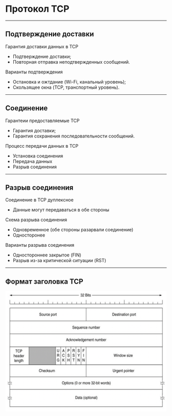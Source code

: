 # Протокол TCP

---

## Подтверждение доставки

Гарантия доставки данных в TCP

- Подтверждение доставки;
- Повторная отправка неподтвержденных сообщений.

Варианты подтверждения

- Остановка и ожтдание (Wi-Fi, канальный уровень);
- Скользящее окна (TCP, транспортный уровень).

---

## Соединение

Гарантеии предоставляемые TCP

- Гарантия доставки;
- Гарантия сохранения последовательности сообщений.

Процесс передачи данных в TCP

- Установка соединения
- Передача данных
- Разрыв соединения

---

## Разрыв соединения

Соединение в TCP дуплексное

- Данные могут передаваться в обе стороны

Схема разрыва соединения

- Одновременное (обе стороны разарвали соединение)
- Односторонее

Варианты разрыва соединения

- Одностороннее закрытое (FIN)
- Разрыв из-за критической ситуации (RST)

---

## Формат заголовка TCP

![](https://github.com/v1a0/computer-science-university/blob/main/img/tcp-header.png)

